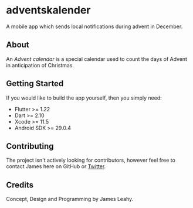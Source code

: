 # adventskalender

A mobile app which sends local notifications during advent in December.

## About

An *Advent calendar* is a special calendar used to count the days of Advent in anticipation of Christmas.

## Getting Started

If you would like to build the app yourself, then you simply need:

- Flutter >= 1.22
- Dart >= 2.10
- Xcode >= 11.5
- Android SDK >= 29.0.4

## Contributing

The project isn't actively looking for contributors, however feel free to contact James here on GitHub or [Twitter](https://twitter.com/defuncart).

## Credits

Concept, Design and Programming by James Leahy.
